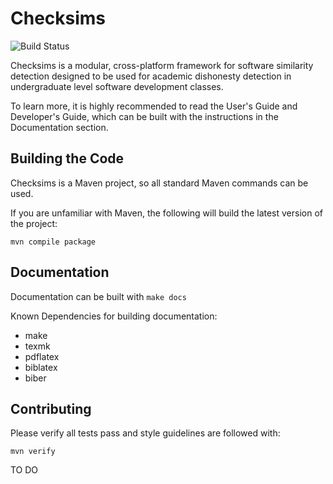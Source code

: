 Checksims
=========

![Build Status](https://travis-ci.org/tmathmeyer/checksims.svg?branch=master)

Checksims is a modular, cross-platform framework for software similarity
detection designed to be used for academic dishonesty detection in undergraduate
level software development classes.

To learn more, it is highly recommended to read the User's Guide and Developer's
Guide, which can be built with the instructions in the Documentation section.


Building the Code
-----------------

Checksims is a Maven project, so all standard Maven commands can be used.

If you are unfamiliar with Maven, the following will build the latest version of
the project:

`mvn compile package`


Documentation
-------------

Documentation can be built with `make docs`

Known Dependencies for building documentation:
 - make
 - texmk
 - pdflatex
 - biblatex
 - biber


Contributing
------------

Please verify all tests pass and style guidelines are followed with:

`mvn verify`

TO DO
